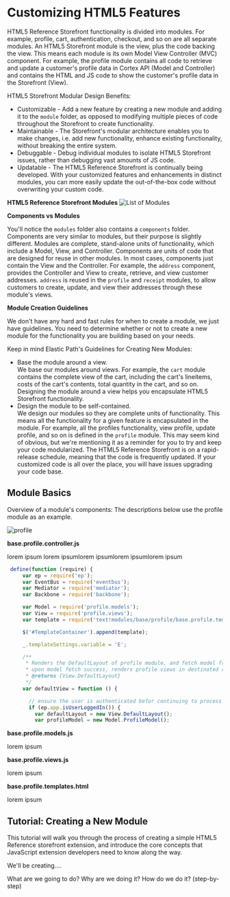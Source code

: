 Customizing HTML5 Features
====================
HTML5 Reference Storefront functionality is divided into modules. For example, profile, cart, authentication, checkout, and so on are all separate modules.
An HTML5 Storefront module is the view, plus the code backing the view. This means each module is its own Model View Controller (MVC) component.
For example, the profile module contains all code to retrieve and update a customer's profile data in Cortex API (Model and Controller) and contains the HTML and JS code to show the customer's profile data in the Storefront (View).

HTML5 Storefront Modular Design Benefits:
* Customizable - Add a new feature by creating a new module and adding it to the <code>module</code> folder, as opposed to modifying multiple pieces of code throughout the Storefront to create functionality.
* Maintainable - The Storefront's modular architecture enables you to make changes, i.e. add new functionality, enhance existing functionality, without breaking the entire system.
* Debuggable - Debug individual modules to isolate HTML5 Storefront issues, rather than debugging vast amounts of JS code.
* Updatable - The HTML5 Reference Storefront is continually being developed. With your customized features and enhancements in distinct modules, you can more easily update the out-of-the-box code without overwriting your custom code.

**HTML5 Reference Storefront Modules**
![List of Modules](https://github.elasticpath.net/cortex/ui-storefront/raw/master/documentation/img/modulesList.png)

**Components vs Modules**

You'll notice the <code>modules</code> folder also contains a <code>components</code> folder.
Components are very similar to modules, but their purpose is slightly different. Modules are complete, stand-alone units of functionality, which include a Model, View, and Controller.
Components are units of code that are designed for reuse in other modules. In most cases, components just contain the View and the Controller.
For example, the <code>address</code> component, provides the Controller and View to create, retrieve, and view customer addresses.
<code>address</code> is reused in the <code>profile</code> and <code>receipt</code> modules, to allow customers to create, update, and view their addresses through these module's views.

**Module Creation Guidelines**

We don't have any hard and fast rules for when to create a module, we just have guidelines. You need to determine whether or not to create a new module for
the functionality you are building based on your needs.

Keep in mind Elastic Path's Guidelines for Creating New Modules:

- Base the module around a view. </br>
We base our modules around views. For example, the <code>cart</code> module contains the complete view of the cart, including the cart's lineitems, costs of the cart's contents, total quantity in the cart, and so on.
Designing the module around a view helps you encapsulate HTML5 Storefront functionality.
- Design the module to be self-contained. </br>
We design our modules so they are complete units of functionality. This means all the functionality for a given feature is encapsulated in the module.
For example, all the profiles functionality, view profile, update profile, and so on is defined in the <code>profile</code> module.
This may seem kind of obvious, but we're mentioning it as a reminder for you to try and keep your code modularized. The HTML5 Reference Storefront is on a rapid-release schedule, meaning that the code is frequently updated.
If your customized code is all over the place, you will have issues upgrading your code base.

Module Basics
---------------------

Overview of a module's components:
The descriptions below use the profile module as an example.

![profile](https://github.elasticpath.net/cortex/ui-storefront/raw/master/documentation/img/profileModule.png)

**base.profile.controller.js**

lorem ipsum lorem ipsumlorem ipsumlorem ipsumlorem ipsum

```js
 define(function (require) {
     var ep = require('ep');
     var EventBus = require('eventbus');
     var Mediator = require('mediator');
     var Backbone = require('backbone');

     var Model = require('profile.models');
     var View = require('profile.views');
     var template = require('text!modules/base/profile/base.profile.templates.html');

     $('#TemplateContainer').append(template);

     _.templateSettings.variable = 'E';

     /**
      * Renders the DefaultLayout of profile module, and fetch model from backend;
      * upon model fetch success, renders profile views in destinated regions.
      * @returns {View.DefaultLayout}
      */
     var defaultView = function () {

       // ensure the user is authenticated befor continuing to process the request
       if (ep.app.isUserLoggedIn()) {
         var defaultLayout = new View.DefaultLayout();
         var profileModel = new Model.ProfileModel();


```

**base.profile.models.js**

lorem ipsum

**base.profile.views.js**

lorem ipsum

**base.profile.templates.html**

lorem ipsum


Tutorial: Creating a New Module
---------------------
This tutorial will walk you through the process of creating a simple HTML5 Reference storefront extension, and introduce the
core concepts that JavaScript extension developers need to know along the way.

We'll be creating....

What are we going to do?
Why are we doing it?
How do we do it? (step-by-step)